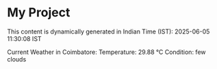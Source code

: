 # My Project

This content is dynamically generated in Indian Time (IST): 2025-06-05 11:30:08 IST


Current Weather in Coimbatore:
Temperature: 29.88 °C
Condition: few clouds
